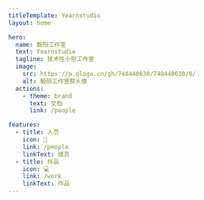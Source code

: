 ```yaml
---
titleTemplate: Yearnstudio
layout: home

hero:
  name: 毅阳工作室
  text: Yearnstudio
  tagline: 技术性小型工作室
  image:
    src: https://p.qlogo.cn/gh/748440630/748440630/0/
    alt: 毅阳工作室群头像
  actions:
    - theme: brand
      text: 文档
      link: /people

features:
  - title: 人员
    icon: 👥
    link: /people
    linkText: 成员
  - title: 作品
    icon: 💻
    link: /work
    linkText: 作品
---
```

